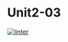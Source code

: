 # Unit2-03
 [![linter](https://github.com/Abdullah-Al-Rashid/Unit2-03/workflows/linter/badge.svg)](https://github.com/marketplace/actions/super-linter)       
